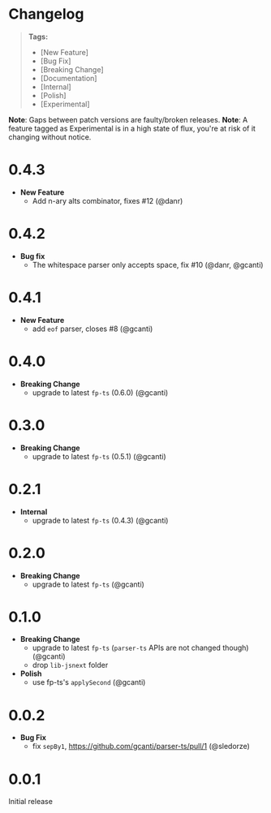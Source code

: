 # Changelog

> **Tags:**
>
> * [New Feature]
> * [Bug Fix]
> * [Breaking Change]
> * [Documentation]
> * [Internal]
> * [Polish]
> * [Experimental]

**Note**: Gaps between patch versions are faulty/broken releases. **Note**: A feature tagged as Experimental is in a
high state of flux, you're at risk of it changing without notice.

# 0.4.3

* **New Feature**
  * Add n-ary alts combinator, fixes #12 (@danr)

# 0.4.2

* **Bug fix**
  * The whitespace parser only accepts space, fix #10 (@danr, @gcanti)

# 0.4.1

* **New Feature**
  * add `eof` parser, closes #8 (@gcanti)

# 0.4.0

* **Breaking Change**
  * upgrade to latest `fp-ts` (0.6.0) (@gcanti)

# 0.3.0

* **Breaking Change**
  * upgrade to latest `fp-ts` (0.5.1) (@gcanti)

# 0.2.1

* **Internal**
  * upgrade to latest `fp-ts` (0.4.3) (@gcanti)

# 0.2.0

* **Breaking Change**
  * upgrade to latest `fp-ts` (@gcanti)

# 0.1.0

* **Breaking Change**
  * upgrade to latest `fp-ts` (`parser-ts` APIs are not changed though) (@gcanti)
  * drop `lib-jsnext` folder
* **Polish**
  * use fp-ts's `applySecond` (@gcanti)

# 0.0.2

* **Bug Fix**
  * fix `sepBy1`, https://github.com/gcanti/parser-ts/pull/1 (@sledorze)

# 0.0.1

Initial release

